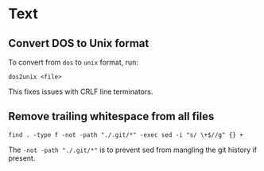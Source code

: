 # Text

## Convert DOS to Unix format

To convert from `dos` to `unix` format, run:
```
dos2unix <file>
```

This fixes issues with CRLF line terminators.


## Remove trailing whitespace from all files

```
find . -type f -not -path "./.git/*" -exec sed -i "s/ \+$//g" {} +
```

The `-not -path "./.git/*"` is to prevent sed from mangling the git history if
present.
